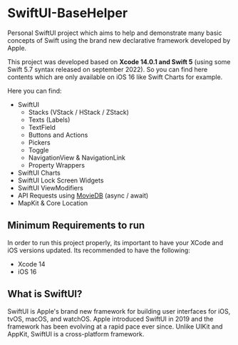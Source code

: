 # SwiftUI-BaseHelper
Personal SwiftUI project which aims to help and demonstrate many basic concepts of Swift using the brand new declarative framework developed by Apple.

This project was developed based on **Xcode 14.0.1 and Swift 5** (using some Swift 5.7 syntax released on september 2022). So you can find here contents which are only available on iOS 16 like Swift Charts for example. 

Here you can find:
- SwiftUI 
  - Stacks (VStack / HStack / ZStack)
  - Texts (Labels)
  - TextField
  - Buttons and Actions
  - Pickers
  - Toggle
  - NavigationView & NavigationLink
  - Property Wrappers
- SwiftUI Charts
- SwiftUI Lock Screen Widgets
- SwiftUI ViewModifiers
- API Requests using [MovieDB](https://www.themoviedb.org/documentation/api) (async / await)
- MapKit & Core Location

## Minimum Requirements to run
In order to run this project properly, its important to have your XCode and iOS versions updated. Its recommended to have the following:
- Xcode 14
- iOS 16

## What is SwiftUI?
SwiftUI is Apple's brand new framework for building user interfaces for iOS, tvOS, macOS, and watchOS. Apple introduced SwiftUI in 2019 and the 
framework has been evolving at a rapid pace ever since. Unlike UIKit and AppKit, SwiftUI is a cross-platform framework.
